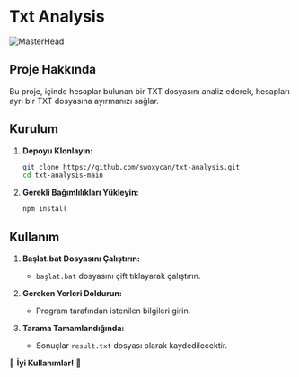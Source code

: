 # Txt Analysis

![MasterHead](https://raw.githubusercontent.com/swoxycan/txt-analysis/main/proje.png)

## Proje Hakkında

Bu proje, içinde hesaplar bulunan bir TXT dosyasını analiz ederek, hesapları ayrı bir TXT dosyasına ayırmanızı sağlar.

## Kurulum

1. **Depoyu Klonlayın:**
    ```bash
    git clone https://github.com/swoxycan/txt-analysis.git
    cd txt-analysis-main
    ```

2. **Gerekli Bağımlılıkları Yükleyin:**
    ```bash
    npm install
    ```

## Kullanım

1. **Başlat.bat Dosyasını Çalıştırın:**
    - `başlat.bat` dosyasını çift tıklayarak çalıştırın.

2. **Gereken Yerleri Doldurun:**
    - Program tarafından istenilen bilgileri girin.

3. **Tarama Tamamlandığında:**
    - Sonuçlar `result.txt` dosyası olarak kaydedilecektir.

💫 **İyi Kullanımlar!** 💫
